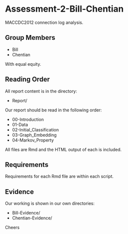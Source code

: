 # Assessment-2-Bill-Chentian
MACCDC2012 connection log analysis.

## Group Members

* Bill
* Chentian

With equal equity.

## Reading Order

All report content is in the directory:

* Report/

Our report should be read in the following order:

* 00-Introduction
* 01-Data
* 02-Initial_Classification
* 03-Graph_Embedding
* 04-Markov_Property

All files are Rmd and the HTML output of each is included.

## Requirements

Requirements for each Rmd file are within each script.

## Evidence

Our working is shown in our own directories:

* Bill-Evidence/
* Chentian-Evidence/

Cheers
